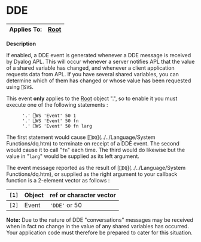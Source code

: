 




<h1 class="heading"><span class="name">DDE</span></h1>

| Applies To: | [Root](../a-z/root.md) |
| --- | ---  |


**Description**


If enabled, a DDE event is generated whenever a DDE message is received by Dyalog APL. This will occur whenever a server notifies APL that the value of a shared variable has changed, and whenever a client application requests data from APL. If you have several shared variables, you can determine which of them has changed or whose value has been requested using `⎕SVS`.



This event **only** applies to the [Root](../a-z/root.md) object ".", so to enable it you must execute one of the following statements :
```apl
      '.' ⎕WS 'Event' 50 1
      '.' ⎕WS 'Event' 50 fn
      '.' ⎕WS 'Event' 50 fn larg
```


The first statement would cause [`⎕DQ`](../../Language/System Functions/dq.htm) to terminate on receipt of a DDE event. The second would cause it to call "`fn`" each time. The third would do likewise but the value in "`larg`" would be supplied as its left argument.


The event message reported as the result of [`⎕DQ`](../../Language/System Functions/dq.htm), or supplied as the right argument to your callback function is a 2-element vector as follows :


| `[1]` | Object | ref or character vector |
| --- | --- | ---  |
| `[2]` | Event | `'DDE'` or 50 |


**Note:** Due to the nature of DDE "conversations" messages may be received when in fact no change in the value of any shared variables has occurred. Your application code must therefore be prepared to cater for this situation.


